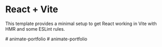 # React + Vite

This template provides a minimal setup to get React working in Vite with HMR and some ESLint rules.

#   a n i m a t e - p o r t f o l i o  
 #   a n i m a t e - p o r t f o l i o  
 